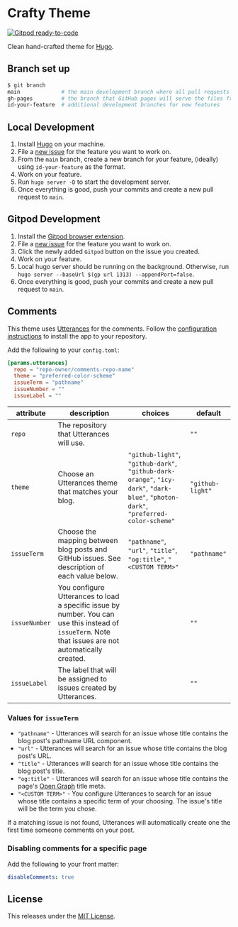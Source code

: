 # Crafty Theme

[![Gitpod ready-to-code](https://img.shields.io/badge/Gitpod-ready--to--code-blue?logo=gitpod)](https://gitpod.io/#https://github.com/wewillcraft/crafty-theme)

Clean hand-crafted theme for [Hugo](https://gohugo.io).

## Branch set up

```bash
$ git branch
main             # the main development branch where all pull requests will be merged to
gh-pages         # the branch that GitHub pages will serve the files from
id-your-feature  # additional development branches for new features
```

## Local Development

1.  Install [Hugo](https://gohugo.io/getting-started/installing/) on your machine.
2.  File a [new issue](https://github.com/wewillcraft/crafty-theme/issues) for the feature you want to work on.
3.  From the `main` branch, create a new branch for your feature, (ideally) using `id-your-feature` as the format.
4.  Work on your feature.
5.  Run `hugo server -D` to start the development server.
6.  Once everything is good, push your commits and create a new pull request to `main`.

## Gitpod Development

1.  Install the [Gitpod browser extension](https://chrome.google.com/webstore/detail/gitpod-dev-environments-i/dodmmooeoklaejobgleioelladacbeki).
2.  File a [new issue](https://github.com/wewillcraft/crafty-theme/issues) for the feature you want to work on.
3.  Click the newly added `Gitpod` button on the issue you created.
4.  Work on your feature.
5.  Local hugo server should be running on the background. Otherwise, run `hugo server --baseUrl $(gp url 1313) --appendPort=false`.
6.  Once everything is good, push your commits and create a new pull request to `main`.

## Comments

This theme uses [Utterances](https://utteranc.es/) for the comments.
Follow the [configuration instructions](https://utteranc.es/#configuration) to install the app to your repository.

Add the following to your `config.toml`:

```toml
[params.utterances]
  repo = "repo-owner/comments-repo-name"
  theme = "preferred-color-scheme"
  issueTerm = "pathname"
  issueNumber = ""
  issueLabel = ""
```

| attribute     | description                                                                                                                                           | choices                                                                                                                             | default          |
| ------------- | ----------------------------------------------------------------------------------------------------------------------------------------------------- | ----------------------------------------------------------------------------------------------------------------------------------- | ---------------- |
| `repo`        | The repository that Utterances will use.                                                                                                              |                                                                                                                                     | `""`             |
| `theme`       | Choose an Utterances theme that matches your blog.                                                                                                    | `"github-light"`, `"github-dark"`, `"github-dark-orange"`, `"icy-dark"`, `"dark-blue"`, `"photon-dark"`, `"preferred-color-scheme"` | `"github-light"` |
| `issueTerm`   | Choose the mapping between blog posts and GitHub issues. See description of each value below.                                                         | `"pathname"`, `"url"`, `"title"`, `"og:title"`, `"<CUSTOM TERM>"`                                                                   | `"pathname"`     |
| `issueNumber` | You configure Utterances to load a specific issue by number. You can use this instead of `issueTerm`. Note that issues are not automatically created. |                                                                                                                                     | `""`             |
| `issueLabel`  | The label that will be assigned to issues created by Utterances.                                                                                      |                                                                                                                                     | `""`             |

### Values for `issueTerm`

-   `"pathname"` - Utterances will search for an issue whose title contains the blog post's pathname URL component.
-   `"url"` - Utterances will search for an issue whose title contains the blog post's URL.
-   `"title"` - Utterances will search for an issue whose title contains the blog post's title.
-   `"og:title"` - Utterances will search for an issue whose title contains the page's [Open Graph](https://ogp.me) title meta.
-   `"<CUSTOM TERM>"` - You configure Utterances to search for an issue whose title contains a specific term of your choosing. The issue's title will be the term you chose.

If a matching issue is not found, Utterances will automatically create one the first time someone comments on your post.

### Disabling comments for a specific page

Add the following to your front matter:

```yaml
disableComments: true
```

## License

This releases under the [MIT License](./LICENSE.md).
